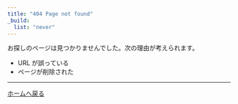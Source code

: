 ```yaml
---
title: "404 Page not found"
_build:
  list: "never"
---
```


お探しのページは見つかりませんでした。次の理由が考えられます。

- URL が誤っている
- ページが削除された

---

[ホームへ戻る](/)
